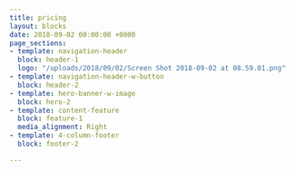```yaml
---
title: pricing
layout: blocks
date: 2018-09-02 00:00:00 +0000
page_sections:
- template: navigation-header
  block: header-1
  logo: "/uploads/2018/09/02/Screen Shot 2018-09-02 at 08.59.01.png"
- template: navigation-header-w-button
  block: header-2
- template: hero-banner-w-image
  block: hero-2
- template: content-feature
  block: feature-1
  media_alignment: Right
- template: 4-column-footer
  block: footer-2

---
```

